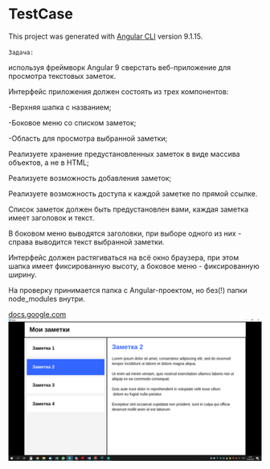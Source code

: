 # TestCase

This project was generated with [Angular CLI](https://github.com/angular/angular-cli) version 9.1.15.




`Задача:`

используя фреймворк Angular 9 сверстать веб-приложение для просмотра текстовых заметок.

Интерфейс приложения должен состоять из трех компонентов:

-Верхняя шапка с названием;

-Боковое меню со списком заметок;

-Область для просмотра выбранной заметки;

Реализуете хранение предустановленных заметок в виде массива объектов, а не в HTML;

Реализуете возможность добавления заметок;

Реализуете возможность доступа к каждой заметке по прямой ссылке.

Список заметок должен быть предустановлен вами, каждая заметка имеет заголовок и текст. 

В боковом меню выводятся заголовки, при выборе одного из них - справа выводится текст выбранной заметки. 

Интерфейс должен растягиваться на всё окно браузера, при этом шапка имеет фиксированную высоту, а боковое меню - фиксированную ширину.

На проверку принимается папка с Angular-проектом, но без(!) папки node_modules внутри.

[docs.google.com](https://docs.google.com/document/d/19jW10pFBajMRhaDTOWFjDV72sWymFHAHDhjmkPqQ_LQ/edit)
![This is an image](src/assets/image1.png)

